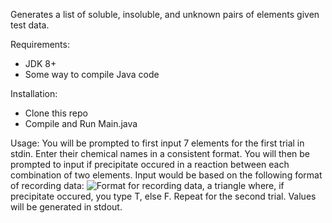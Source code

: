 Generates a list of soluble, insoluble, and unknown pairs of elements given test data.

Requirements:
-  JDK 8+
-  Some way to compile Java code

Installation:
-  Clone this repo
-  Compile and Run Main.java

Usage:
You will be prompted to first input 7 elements for the first trial in stdin. Enter their chemical names in a consistent format. You will then be prompted to input if precipitate occured in a reaction between each combination of two elements. Input would be based on the following format of recording data:
![Format for recording data, a triangle](IMG_1338.png)
where, if precipitate occured, you type T, else F. Repeat for the second trial. Values will be generated in stdout.
